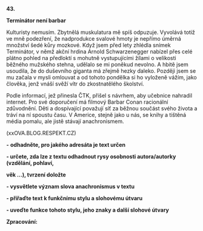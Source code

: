**43.**

**Terminátor není barbar**

Kulturisty nemusím. Zbytnělá muskulatura mě spíš odpuzuje. Vyvolává totiž ve mně podezření, že nadprodukce svalové hmoty je nepřímo úměrná množství šedé kůry mozkové. Když jsem před lety zhlédla snímek Terminátor, v němž akční hrdina Arnold Schwarzenegger nabízel přes celé plátno pohled na předloktí s mohutně vystupujícími žílami o velikosti běžného mužského stehna, udělalo se mi poněkud nevolno. A hbitě jsem usoudila, že do duševního giganta má zřejmě hezky daleko. Později jsem se mu začala v mysli omlouvat a od tohoto pondělka si ho vyloženě vážím, jako člověka, jenž vnáší svěží vítr do zkostnatělého školství.

Podle informací, jež přinesla ČTK, přišel s návrhem, aby učebnice nahradil internet. Pro své doporučení má filmový Barbar Conan racionální zdůvodnění. Děti a dospívající považují síť za běžnou součást svého života a tráví na ní spoustu času. V Americe, stejně jako u nás, se knihy a tištěná média pomalu, ale jistě stávají anachronismem.

(xxOVA.BLOG.RESPEKT.CZ)

**-**  **odhadněte, pro jakého adresáta je text určen**

**- určete, zda lze z textu odhadnout rysy osobnosti autora/autorky (vzdělání, pohlaví,**

**věk …), tvrzení doložte**

**- vysvětlete význam slova anachronismus v textu**

**- přiřaďte text k funkčnímu stylu a slohovému útvaru**

**- uveďte funkce tohoto stylu, jeho znaky a další slohové útvary**

**Zpracování:**

